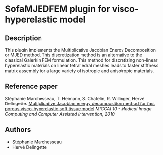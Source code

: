 # SofaMJEDFEM plugin for visco-hyperelastic model

## Description

This plugin implements the Multiplicative Jacobian Energy Decomposition or MJED method. This discretization method is an alternative to the classical Galerkin FEM formulation. This method for discretizing non-linear hyperelastic materials on linear tetrahedral meshes leads to faster stiffness matrix assembly for a large variety of isotropic and anisotropic materials.

## Reference paper

Stéphanie Marchesseau, T. Heimann, S. Chatelin, R. Willinger, Hervé Delingette.
[Multiplicative Jacobian energy decomposition method for fast porous visco-hyperelastic soft tissue model](https://hal.archives-ouvertes.fr/hal-00593207/document) *MICCAI'10 - Medical Image Computing and Computer Assisted Intervention, 2010*


## Authors

- Stéphanie Marchesseau
- Hervé Delingette
